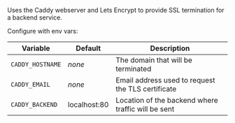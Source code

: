 Uses the Caddy webserver and Lets Encrypt to provide SSL termination for a backend service.

Configure with env vars:

| Variable | Default | Description |
|----------|---------|-------------|
| `CADDY_HOSTNAME` | _none_ | The domain that will be terminated |
| `CADDY_EMAIL` | _none_ | Email address used to request the TLS certificate |
| `CADDY_BACKEND` | localhost:80 | Location of the backend where traffic will be sent |
